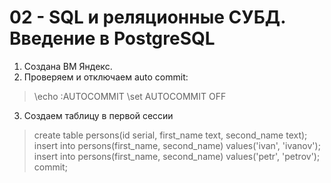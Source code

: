 # 02 - SQL и реляционные СУБД. Введение в PostgreSQL 

1. Создана ВМ Яндекс.
2. Проверяем и отключаем auto commit:
  > \echo :AUTOCOMMIT
  > \set AUTOCOMMIT OFF
3. Создаем таблицу в первой сессии
>  create table persons(id serial, first_name text, second_name text);
>  insert into persons(first_name, second_name) values('ivan', 'ivanov');
>  insert into persons(first_name, second_name) values('petr', 'petrov');
>  commit;
